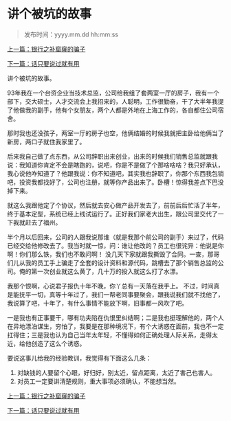 # 讲个被坑的故事
>
>发布时间：yyyy.mm.dd hh:mm:ss

[上一篇：银行之补窟窿的骗子](/work/article22)

[下一篇：话只要说过就有用](/work/article24)

讲个被坑的故事。 

93年我在一个台资企业当技术总监，公司给我组了套两室一厅的房子，我有一个部下，交大硕士，人才交流会上我招来的，人聪明，工作很勤奋，干了大半年我提了他做我的副手，他有个女朋友，两个人都是外地在上海工作的，各自都住公司宿舍。 

那时我也还没孩子，两室一厅的房子也空，他俩结婚的时候我就把主卧给他俩当了新房，两口子就住我家里了。 

后来我自己做了点东西，从公司辞职出来创业，出来的时候我们销售总监就跟我说：我知道你肯定不会是瞎跑的，说吧，你是不是做了个那啥啥啥？我只好承认，我心说他咋知道了？他跟我说：你不知道吧，其实我也辞职了，你那个东西我包销吧，投资我都找好了，公司也注册，就等你产品出来了。卧槽！惊得我差点下巴没掉下来。 

就这么我跟他定了个协议，然后就去安心做产品开发去了，前前后后忙活了半年，终于基本定型，系统已经上线试运行了。正好我们家老大出生，跟公司里交代了一下我就赶去了福州。 

半个月以后回来，公司的人跟我说那谁（就是我那个前公司的副手）来过了，代码已经交给他修改去了。我当时就一惊，问：谁让他改的？员工也很诧异：他说是你啊！你们那么铁，我们也不敢问啊！ 没几天下家就跟我撕毁了合同。一查，那哥们儿从我的员工手上骗走了全套的设计资料和源代码，跳槽去了那个销售总监的公司。俺的第一次创业就这么黄了，几十万的投入就这么打了水漂。 

我那个恨啊，心说君子报仇十年不晚，你丫总有一天落在我手上。 不过，时间真是能抚平一切，真等十年过了，我们一帮老同事要聚会，跟我说我们就不找他了，我说算了吧，十年了，有什么事情不能放下啊，旧事都一风吹了吧。 

一是我也有正事要干，哪有功夫陷在仇恨里纠结啊；二是我也挺理解他的，两个人在异地漂泊谋生，穷怕了，我要是在那种境况下，有个大诱惑在面前，我也不一定扛得住；三是我也认为自己当年太年轻，不懂得如何正确处理人际关系，走得太近，给他创造了这么个诱惑。 

要说这事儿给我的经验教训，我觉得有下面这么几条： 

1. 对缺钱的人要留个心眼，好归好，别太近，留点距离，太近了害己也害人。 
2. 对员工一定要讲清楚规则，重大事项必须确认，不能想当然。

[上一篇：银行之补窟窿的骗子](/work/article22)

[下一篇：话只要说过就有用](/work/article24)


















​     











